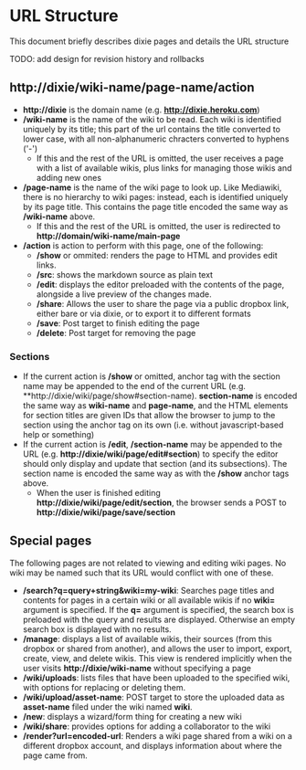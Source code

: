 
URL Structure
=============

This document briefly describes dixie pages and details the URL structure

TODO: add design for revision history and rollbacks

http://dixie/wiki-name/page-name/action
---------------------------------------

* **http://dixie** is the domain name (e.g. **http://dixie.heroku.com**)
* **/wiki-name** is the name of the wiki to be read. Each wiki is identified
  uniquely by its title; this part of the url contains the title converted
  to lower case, with all non-alphanumeric chracters converted to hyphens
  ('-')
  * If this and the rest of the URL is omitted, the user receives a page with
    a list of available wikis, plus links for managing those wikis and adding
    new ones
* **/page-name** is the name of the wiki page to look up. Like Mediawiki,
  there is no hierarchy to wiki pages: instead, each is identified uniquely
  by its page title. This contains the page title encoded the same way as
  **/wiki-name** above.
  * If this and the rest of the URL is omitted, the user is redirected to
    **http://domain/wiki-name/main-page**
* **/action** is action to perform with this page, one of the following:
  * **/show** or ommited: renders the page to HTML and provides edit links.
  * **/src**: shows the markdown source as plain text
  * **/edit**: displays the editor preloaded with the contents of the page,
    alongside a live preview of the changes made. 
  * **/share**: Allows the user to share the page via a public dropbox link,
    either bare or via dixie, or to export it to different formats 
  * **/save**: Post target to finish editing the page
  * **/delete**: Post target for removing the page

### Sections

* If the current action is **/show** or omitted, anchor tag with the section
  name may be appended to the end of the current URL (e.g. 
  **http://dixie/wiki/page/show#section-name). **section-name** is encoded
  the same way as **wiki-name** and **page-name**, and the HTML elements
  for section titles are given IDs that allow the browser to jump to the
  section using the anchor tag on its own (i.e. without javascript-based
  help or something)
* If the current action is **/edit**, **/section-name** may be appended to
  the URL (e.g. **http://dixie/wiki/page/edit#section**) to specify the
  editor should only display and update that section (and its subsections).
  The section name is encoded the same way as with the **/show** anchor
  tags above.
  * When the user is finished editing **http://dixie/wiki/page/edit/section**,
    the browser sends a POST to **http://dixie/wiki/page/save/section**

Special pages
-------------

The following pages are not related to viewing and editing wiki pages. No wiki
may be named such that its URL would conflict with one of these.

* **/search?q=query+string&wiki=my-wiki**: Searches page titles and contents
  for pages in a certain wiki or all available wikis if no **wiki=** argument 
  is specified. If the **q=** argument is specified, the search box is
  preloaded with the query and results are displayed. Otherwise an empty
  search box is displayed with no results.
* **/manage**: displays a list of available wikis, their sources (from this
  dropbox or shared from another), and allows the user to import, export,
  create, view, and delete wikis. This view is rendered implicitly when the
  user visits **http://dixie/wiki-name** without specifying a page
* **/wiki/uploads**: lists files that have been uploaded to the specified
  wiki, with options for replacing or deleting them.
* **/wiki/upload/asset-name**: POST target to store the uploaded data as
  **asset-name** filed under the wiki named **wiki**. 
* **/new**: displays a wizard/form thing for creating a new wiki
* **/wiki/share**: provides options for adding a collaborator to the wiki
* **/render?url=encoded-url**: Renders a wiki page shared from a wiki on a
  different dropbox account, and displays information about where the page
  came from. 


